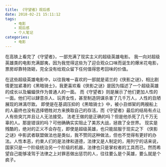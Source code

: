```yaml
---
title: 《守望者》观后感
date: 2018-02-21 15:11:12
tags:
    - 电影
    - 观后感
    - 个人笔记
categories:
    - 电影
---
```

在高铁上看完了《守望者》，一部充满了现实主义的超级英雄电影。
我一向对超级英雄类的电影充满鄙夷，因为我觉得这些为了迎合观众口味而诞生的爆米花电影，票房却靠特效砸，完全没有给观众留下任何值得思考回味的价值。
<!-- more -->
在这些超级英雄电影中，以往我唯一喜欢的一部就是诺兰的《侠影之谜》，相比剧情更加紧凑的《黑暗骑士》，我更喜欢看《侠影之谜》是因为描述了一个超级英雄的成长以及蝙蝠侠作为普通人的一面。
而《守望者》则是展示了他们更加人性的一面。他们可以肆意杀人、玩弄女性，甚至制造阴谋杀害了几千万人，人性的丑陋展现的淋漓尽致。
即使是在基调压抑的《黑暗骑士》中，被小丑绑架的两艘船上的人最终也没有选择牺牲对方来换取自己的存活，而《守望者》最后的结局有点让人有些突兀并且让人无法接受。
法老王做的是正确的吗？但是他杀死了几千万无辜的人。那是错误的吗？可他确确实实阻止了美苏大战，拯救了全世界。
现实是残酷的，绝对的正义不会存在，即使是超级英雄，也只能屈服于现实之下
《侠影之谜》中影武者联盟做法也是类似，我不赞同这种做法，但也不觉得有更好的办法。人性本恶，约束人们的是法律和道德，法律又是人制定的，用列宁的话来说，国家只是一个阶级统治另一个阶级的机器，法律也只是掌权者的工具而已。然而希望自己能够凌驾于法律之上对罪恶做出惩罚的人，往往要么是个英雄，要么就是个疯子。
